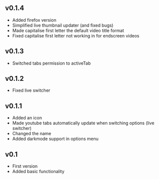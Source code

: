 ## v0.1.4
- Added firefox version
- Simplified live thumbnail updater (and fixed bugs)
- Made capitalise first letter the default video title format
- Fixed capitalise first letter not working in for endscreen videos

## v0.1.3
- Switched tabs permission to activeTab

## v0.1.2
- Fixed live switcher

## v0.1.1
- Added an icon
- Made youtube tabs automatically update when switching options (live switcher)
- Changed the name
- Added darkmode support in options menu

## v0.1

- First version
- Added basic functionality
